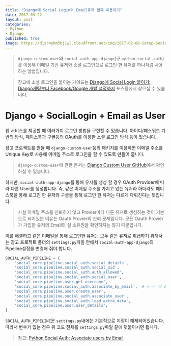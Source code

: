 ```yaml
---
title: "Django에 Social Login와 Email유저 함께 이용하기"
date: 2017-03-22
layout: post
categories:
- Python
- Django
published: true
image: https://d1sr4ybm5bj1wl.cloudfront.net/img/2017-02-08-Setup-SocialAuth-for-Django/social_login.png
---
```


> `django-custom-user`와 `social-auth-app-django`(구 `python-social-auth`)를 이용해 이메일 기반 유저와 소셜 로그인으로 로그인 한 유저를 하나처럼 사용하는 방법입니다.

> 장고에 소셜 로그인을 붙이는 가이드는 [Django에 Social Login 붙이기: Django세팅부터 Facebook/Google 개발 설정까지](/2017/02/08/Setup-SocialAuth-for-Django/) 포스팅에서 찾으실 수 있습니다.

# Django + SocialLogin + Email as User

웹 서비스를 제공할 때 여러가지 로그인 방법을 구현할 수 있습니다. 아이디/패스워드 기반의 방식, 페이스북과 구글등의 OAuth를 이용한 소셜 로그인 방식 등이 있습니다.

장고 프로젝트를 만들 때 `django-custom-user`등의 패키지를 이용하면 이메일 주소를 Unique Key로 사용해 이메일 주소로 로그인을 할 수 있도록 만들어 줍니다.

> `django-custom-user`에 관한 문서는 [Django Custom User GitHub](https://github.com/jcugat/django-custom-user#django-custom-user)에서 확인하실 수 있습니다.

하지만, `social-auth-app-django`를 통해 유저를 생성 할 경우 OAuth Provider에 따라 다른 User를 생성합니다. 즉, 같은 이메일 주소를 가지고 있는 유저라 하더라도 페이스북을 통해 로그인 한 유저와 구글을 통해 로그인 한 유저는 다르게 다뤄진다는 뜻입니다.

> 사실 이메일 주소를 신뢰하지 않고 Provier마다 다른 유저로 생성하는 것이 기본으로 되어있는 이유는 Oauth Provier의 신뢰 문제입니다. 모든 Oauth Provier가 가입한 유저의 Email의 실 소유권을 확인하지는 않기 때문입니다.

이를 해결하고 같은 이메일을 통해 로그인한 유저는 모두 같은 유저로 취급하기 위해서는 장고 프로젝트 폴더의 `settings.py`파일 안에서 `social-auth-app-django`의 Pipeline설정을 변경해 줘야 합니다.

```python
SOCIAL_AUTH_PIPELINE = (
    'social_core.pipeline.social_auth.social_details',
    'social_core.pipeline.social_auth.social_uid',
    'social_core.pipeline.social_auth.auth_allowed',
    'social_core.pipeline.social_auth.social_user',
    'social_core.pipeline.user.get_username',
    'social_core.pipeline.social_auth.associate_by_email',  # <--- 이 줄이 핵심입니다.
    'social_core.pipeline.user.create_user',
    'social_core.pipeline.social_auth.associate_user',
    'social_core.pipeline.social_auth.load_extra_data',
    'social_core.pipeline.user.user_details',
)
```

`SOCIAL_AUTH_PIPELINE`은 `settings.py`내에는 기본적으로 지정이 해제되어있습니다. 따라서 변수가 없는 경우 위 코드 전체를 `settings.py`파일 끝에 덧붙이시면 됩니다.

> 참고: [Python Social Auth: Associate users by Email](http://python-social-auth.readthedocs.io/en/latest/use_cases.html#associate-users-by-email)
